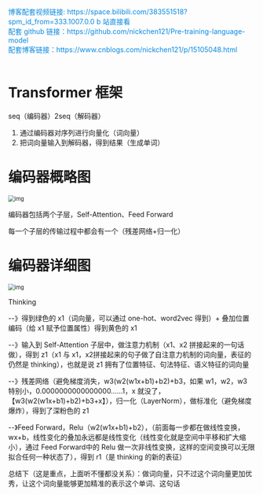 <div><a href="https://space.bilibili.com/383551518?spm_id_from=333.1007.0.0" style="text-decoration: none; color: rgba(7, 137, 224, 1)" target="_blank">博客配套视频链接: https://space.bilibili.com/383551518?spm_id_from=333.1007.0.0  b 站直接看</a></div>

<div><a href="https://github.com/nickchen121/Pre-training-language-model" style="text-decoration: none; color: rgba(7, 137, 224, 1)" target="_blank">配套 github 链接：https://github.com/nickchen121/Pre-training-language-model</a></div>

<div><a href="https://www.cnblogs.com/nickchen121/p/16470443.html" style="text-decoration: none; color: rgba(7, 137, 224, 1)" target="_blank">配套博客链接：https://www.cnblogs.com/nickchen121/p/15105048.html</a></div><br>

# Transformer 框架

seq（编码器）2seq（解码器）

1. 通过编码器对序列进行向量化（词向量）
2. 把词向量输入到解码器，得到结果（生成单词）

# 编码器概略图

<img src="https://imgmd.oss-cn-shanghai.aliyuncs.com/BERT_IMG/ed-%E7%BB%86%E5%88%86.jpg" alt="img" style="zoom:80%;" />

编码器包括两个子层，Self-Attention、Feed Forward

每一个子层的传输过程中都会有一个（残差网络+归一化）

# 编码器详细图

<img src="https://imgmd.oss-cn-shanghai.aliyuncs.com/BERT_IMG/encoder-%E8%AF%A6%E7%BB%86%E5%9B%BE.png" alt="img" style="zoom:80%;" />

Thinking

--》得到绿色的 x1（词向量，可以通过 one-hot、word2vec 得到）+ 叠加位置编码（给 x1 赋予位置属性）得到黄色的 x1

--》输入到 Self-Attention 子层中，做注意力机制（x1、x2 拼接起来的一句话做），得到 z1（x1 与 x1，x2拼接起来的句子做了自注意力机制的词向量，表征的仍然是 thinking），也就是说 z1 拥有了位置特征、句法特征、语义特征的词向量

--》残差网络（避免梯度消失，w3(w2(w1x+b1)+b2)+b3，如果 w1，w2，w3 特别小，0.0000000000000000……1，x 就没了，【w3(w2(w1x+b1)+b2)+b3+x】），归一化（LayerNorm），做标准化（避免梯度爆炸），得到了深粉色的 z1

--》Feed Forward，Relu（w2(w1x+b1)+b2），（前面每一步都在做线性变换，wx+b，线性变化的叠加永远都是线性变化（线性变化就是空间中平移和扩大缩小），通过 Feed Forward中的 Relu 做一次非线性变换，这样的空间变换可以无限拟合任何一种状态了），得到 r1（是 thinking 的新的表征）



总结下（这是重点，上面听不懂都没关系）：做词向量，只不过这个词向量更加优秀，让这个词向量能够更加精准的表示这个单词、这句话

